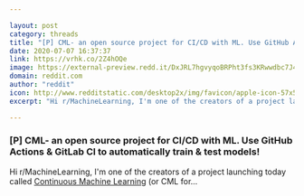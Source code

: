 ```yaml
---

layout: post
category: threads
title: "[P] CML- an open source project for CI/CD with ML. Use GitHub Actions &amp; GitLab CI to automatically train &amp; test models!"
date: 2020-07-07 16:37:37
link: https://vrhk.co/2Z4hOQe
image: https://external-preview.redd.it/DxJRL7hgvyqoBRPht3fs3KRwwdbc7J4_zQlzua1eas8.jpg?width=1200&height=628.272251309&auto=webp&crop=1200:628.272251309,smart&s=a185e7be185c41b2a7c00d53626d1ff951d06d22
domain: reddit.com
author: "reddit"
icon: http://www.redditstatic.com/desktop2x/img/favicon/apple-icon-57x57.png
excerpt: "Hi r/MachineLearning, I'm one of the creators of a project launching today called [Continuous Machine Learning](<https://cml.dev>) (or CML for..."

---
```


### [P] CML- an open source project for CI/CD with ML. Use GitHub Actions &amp; GitLab CI to automatically train &amp; test models!

Hi r/MachineLearning, I'm one of the creators of a project launching today called [Continuous Machine Learning](<https://cml.dev>) (or CML for...